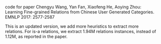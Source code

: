 code for paper
Chengyu Wang, Yan Fan, Xiaofeng He, Aoying Zhou:
Learning Fine-grained Relations from Chinese User Generated Categories. EMNLP 2017: 2577-2587

This is an updated version, we add more heuristics to extract more relations.
For is-a relations, we extract 1.94M relations instances, instead of 1.12M, as reported in the paper.
